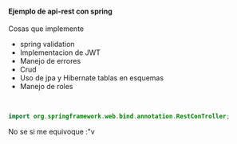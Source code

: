 #### Ejemplo de api-rest con spring
Cosas que implemente

* spring validation
* Implementacion de JWT
* Manejo de errores
* Crud 
* Uso de jpa y Hibernate tablas en esquemas
* Manejo de roles
<br />

```java
import org.springframework.web.bind.annotation.RestConTroller;
```
No se si me equivoque :"v